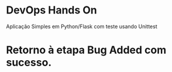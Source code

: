 # DevOps Hands On
Aplicação Simples em Python/Flask com teste usando Unittest

# Retorno à etapa Bug Added com sucesso.
